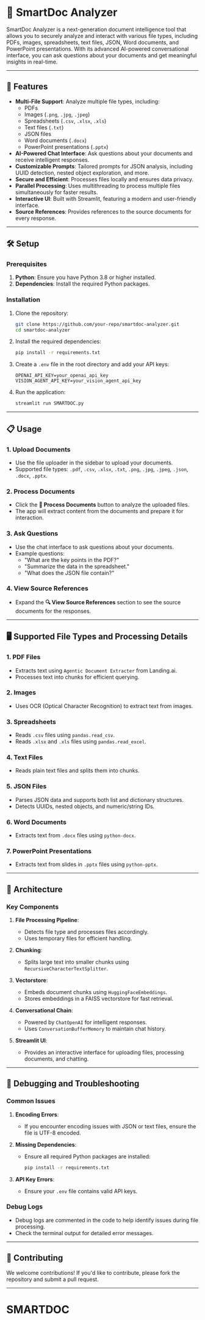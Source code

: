 # 🧠 SmartDoc Analyzer

SmartDoc Analyzer is a next-generation document intelligence tool that allows you to securely analyze and interact with various file types, including PDFs, images, spreadsheets, text files, JSON, Word documents, and PowerPoint presentations. With its advanced AI-powered conversational interface, you can ask questions about your documents and get meaningful insights in real-time.

---

## 🚀 Features

- **Multi-File Support**: Analyze multiple file types, including:
  - PDFs
  - Images (`.png`, `.jpg`, `.jpeg`)
  - Spreadsheets (`.csv`, `.xlsx`, `.xls`)
  - Text files (`.txt`)
  - JSON files
  - Word documents (`.docx`)
  - PowerPoint presentations (`.pptx`)
- **AI-Powered Chat Interface**: Ask questions about your documents and receive intelligent responses.
- **Customizable Prompts**: Tailored prompts for JSON analysis, including UUID detection, nested object exploration, and more.
- **Secure and Efficient**: Processes files locally and ensures data privacy.
- **Parallel Processing**: Uses multithreading to process multiple files simultaneously for faster results.
- **Interactive UI**: Built with Streamlit, featuring a modern and user-friendly interface.
- **Source References**: Provides references to the source documents for every response.

---

## 🛠️ Setup

### Prerequisites

1. **Python**: Ensure you have Python 3.8 or higher installed.
2. **Dependencies**: Install the required Python packages.

### Installation

1. Clone the repository:
   ```bash
   git clone https://github.com/your-repo/smartdoc-analyzer.git
   cd smartdoc-analyzer
   ```

2. Install the required dependencies:
   ```bash
   pip install -r requirements.txt
   ```

3. Create a `.env` file in the root directory and add your API keys:
   ```env
   OPENAI_API_KEY=your_openai_api_key
   VISION_AGENT_API_KEY=your_vision_agent_api_key
   ```

4. Run the application:
   ```bash
   streamlit run SMARTDOC.py
   ```

---

## 📋 Usage

### 1. Upload Documents
- Use the file uploader in the sidebar to upload your documents.
- Supported file types: `.pdf`, `.csv`, `.xlsx`, `.txt`, `.png`, `.jpg`, `.jpeg`, `.json`, `.docx`, `.pptx`.

### 2. Process Documents
- Click the **🚀 Process Documents** button to analyze the uploaded files.
- The app will extract content from the documents and prepare it for interaction.

### 3. Ask Questions
- Use the chat interface to ask questions about your documents.
- Example questions:
  - "What are the key points in the PDF?"
  - "Summarize the data in the spreadsheet."
  - "What does the JSON file contain?"

### 4. View Source References
- Expand the **🔍 View Source References** section to see the source documents for the responses.

---

## 🖥️ Supported File Types and Processing Details

### 1. **PDF Files**
- Extracts text using `Agentic Document Extracter` from Landing.ai.
- Processes text into chunks for efficient querying.

### 2. **Images**
- Uses OCR (Optical Character Recognition) to extract text from images.

### 3. **Spreadsheets**
- Reads `.csv` files using `pandas.read_csv`.
- Reads `.xlsx` and `.xls` files using `pandas.read_excel`.

### 4. **Text Files**
- Reads plain text files and splits them into chunks.

### 5. **JSON Files**
- Parses JSON data and supports both list and dictionary structures.
- Detects UUIDs, nested objects, and numeric/string IDs.

### 6. **Word Documents**
- Extracts text from `.docx` files using `python-docx`.

### 7. **PowerPoint Presentations**
- Extracts text from slides in `.pptx` files using `python-pptx`.

---

## 🧩 Architecture

### Key Components

1. **File Processing Pipeline**:
   - Detects file type and processes files accordingly.
   - Uses temporary files for efficient handling.

2. **Chunking**:
   - Splits large text into smaller chunks using `RecursiveCharacterTextSplitter`.

3. **Vectorstore**:
   - Embeds document chunks using `HuggingFaceEmbeddings`.
   - Stores embeddings in a FAISS vectorstore for fast retrieval.

4. **Conversational Chain**:
   - Powered by `ChatOpenAI` for intelligent responses.
   - Uses `ConversationBufferMemory` to maintain chat history.

5. **Streamlit UI**:
   - Provides an interactive interface for uploading files, processing documents, and chatting.

---


## 🐛 Debugging and Troubleshooting

### Common Issues

1. **Encoding Errors**:
   - If you encounter encoding issues with JSON or text files, ensure the file is UTF-8 encoded.

2. **Missing Dependencies**:
   - Ensure all required Python packages are installed:
     ```bash
     pip install -r requirements.txt
     ```

3. **API Key Errors**:
   - Ensure your `.env` file contains valid API keys.

### Debug Logs
- Debug logs are commented in the code to help identify issues during file processing.
- Check the terminal output for detailed error messages.


---

## 🤝 Contributing

We welcome contributions! If you'd like to contribute, please fork the repository and submit a pull request.

---




# SMARTDOC
